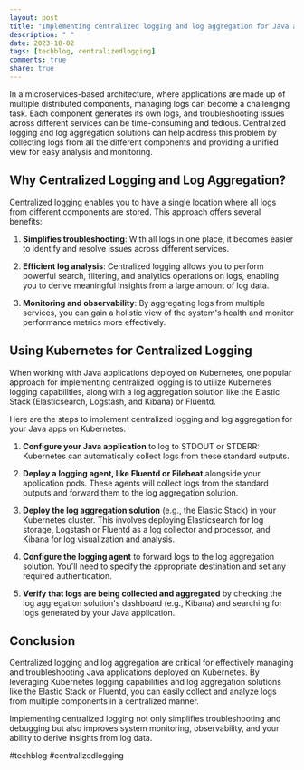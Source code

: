 ```yaml
---
layout: post
title: "Implementing centralized logging and log aggregation for Java apps on Kubernetes"
description: " "
date: 2023-10-02
tags: [techblog, centralizedlogging]
comments: true
share: true
---
```


In a microservices-based architecture, where applications are made up of multiple distributed components, managing logs can become a challenging task. Each component generates its own logs, and troubleshooting issues across different services can be time-consuming and tedious. Centralized logging and log aggregation solutions can help address this problem by collecting logs from all the different components and providing a unified view for easy analysis and monitoring.

## Why Centralized Logging and Log Aggregation?

Centralized logging enables you to have a single location where all logs from different components are stored. This approach offers several benefits:

1. **Simplifies troubleshooting**: With all logs in one place, it becomes easier to identify and resolve issues across different services.

2. **Efficient log analysis**: Centralized logging allows you to perform powerful search, filtering, and analytics operations on logs, enabling you to derive meaningful insights from a large amount of log data.

3. **Monitoring and observability**: By aggregating logs from multiple services, you can gain a holistic view of the system's health and monitor performance metrics more effectively.

## Using Kubernetes for Centralized Logging

When working with Java applications deployed on Kubernetes, one popular approach for implementing centralized logging is to utilize Kubernetes logging capabilities, along with a log aggregation solution like the Elastic Stack (Elasticsearch, Logstash, and Kibana) or Fluentd.

Here are the steps to implement centralized logging and log aggregation for your Java apps on Kubernetes:

1. **Configure your Java application** to log to STDOUT or STDERR: Kubernetes can automatically collect logs from these standard outputs.

2. **Deploy a logging agent, like Fluentd or Filebeat** alongside your application pods. These agents will collect logs from the standard outputs and forward them to the log aggregation solution.

3. **Deploy the log aggregation solution** (e.g., the Elastic Stack) in your Kubernetes cluster. This involves deploying Elasticsearch for log storage, Logstash or Fluentd as a log collector and processor, and Kibana for log visualization and analysis.

4. **Configure the logging agent** to forward logs to the log aggregation solution. You'll need to specify the appropriate destination and set any required authentication.

5. **Verify that logs are being collected and aggregated** by checking the log aggregation solution's dashboard (e.g., Kibana) and searching for logs generated by your Java application.

## Conclusion

Centralized logging and log aggregation are critical for effectively managing and troubleshooting Java applications deployed on Kubernetes. By leveraging Kubernetes logging capabilities and log aggregation solutions like the Elastic Stack or Fluentd, you can easily collect and analyze logs from multiple components in a centralized manner.

Implementing centralized logging not only simplifies troubleshooting and debugging but also improves system monitoring, observability, and your ability to derive insights from log data. 

#techblog #centralizedlogging